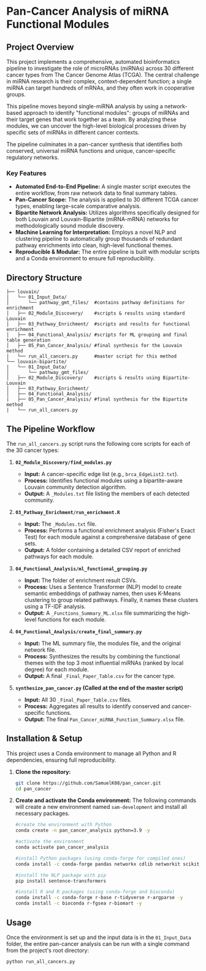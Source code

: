 # Pan-Cancer Analysis of miRNA Functional Modules

## Project Overview

This project implements a comprehensive, automated bioinformatics pipeline to investigate the role of microRNAs (miRNAs) across 30 different cancer types from The Cancer Genome Atlas (TCGA). The central challenge in miRNA research is their complex, context-dependent function; a single miRNA can target hundreds of mRNAs, and they often work in cooperative groups.

This pipeline moves beyond single-miRNA analysis by using a network-based approach to identify "functional modules": groups of miRNAs and their target genes that work together as a team. By analyzing these modules, we can uncover the high-level biological processes driven by specific sets of miRNAs in different cancer contexts.

The pipeline culminates in a pan-cancer synthesis that identifies both conserved, universal miRNA functions and unique, cancer-specific regulatory networks.

### Key Features

*   **Automated End-to-End Pipeline:** A single master script executes the entire workflow, from raw network data to final summary tables.
*   **Pan-Cancer Scope:** The analysis is applied to 30 different TCGA cancer types, enabling large-scale comparative analysis.
*   **Bipartite Network Analysis:** Utilizes algorithms specifically designed for both Louvain and Louvain-Bipartite (miRNA-mRNA) networks for methodologically sound module discovery.
*   **Machine Learning for Interpretation:** Employs a novel NLP and clustering pipeline to automatically group thousands of redundant pathway enrichments into clean, high-level functional themes.
*   **Reproducible & Modular:** The entire pipeline is built with modular scripts and a Conda environment to ensure full reproducibility.

## Directory Structure
```
├── louvain/
|   └── 01_Input_Data/
│       └── pathway_gmt_files/  #contains pathway definitions for enrichment 
│   ├── 02_Module_Discovery/    #scripts & results using standard Louvain
│   ├── 03_Pathway_Enrichment/  #scripts and results for functional enrichment
│   ├── 04_Functional_Analysis/ #scripts for ML grouping and final table generation
│   ├── 05_Pan_Cancer_Analysis/ #final synthesis for the Louvain method
│   └── run_all_cancers.py      #master script for this method
└── louvain-bipartite/
|   └── 01_Input_Data/
│       └── pathway_gmt_files/    
│   ├── 02_Module_Discovery/    #scripts & results using Bipartite-Louvain
│   ├── 03_Pathway_Enrichment/
│   ├── 04_Functional_Analysis/
|   ├── 05_Pan_Cancer_Analysis/ #final synthesis for the Bipartite method
|   └── run_all_cancers.py      
```

## The Pipeline Workflow

The `run_all_cancers.py` script runs the following core scripts for each of the 30 cancer types:

1.  **`02_Module_Discovery/find_modules.py`**
    *   **Input:** A cancer-specific edge list (e.g., `brca_EdgeList2.txt`).
    *   **Process:** Identifies functional modules using a bipartite-aware Louvain community detection algorithm.
    *   **Output:** A `_Modules.txt` file listing the members of each detected community.

2.  **`03_Pathway_Enrichment/run_enrichment.R`**
    *   **Input:** The `_Modules.txt` file.
    *   **Process:** Performs a functional enrichment analysis (Fisher's Exact Test) for each module against a comprehensive database of gene sets.
    *   **Output:** A folder containing a detailed CSV report of enriched pathways for each module.

3.  **`04_Functional_Analysis/ml_functional_grouping.py`**
    *   **Input:** The folder of enrichment result CSVs.
    *   **Process:** Uses a Sentence Transformer (NLP) model to create semantic embeddings of pathway names, then uses K-Means clustering to group related pathways. Finally, it names these clusters using a TF-IDF analysis.
    *   **Output:** A `_Functions_Summary_ML.xlsx` file summarizing the high-level functions for each module.

4.  **`04_Functional_Analysis/create_final_summary.py`**
    *   **Input:** The ML summary file, the modules file, and the original network file.
    *   **Process:** Synthesizes the results by combining the functional themes with the top 3 most influential miRNAs (ranked by local degree) for each module.
    *   **Output:** A final `_Final_Paper_Table.csv` for the cancer type.

5.  **`synthesize_pan_cancer.py` (Called at the end of the master script)**
    *   **Input:** All 30 `_Final_Paper_Table.csv` files.
    *   **Process:** Aggregates all results to identify conserved and cancer-specific functions.
    *   **Output:** The final `Pan_Cancer_miRNA_Function_Summary.xlsx` file.

## Installation & Setup

This project uses a Conda environment to manage all Python and R dependencies, ensuring full reproducibility.

1.  **Clone the repository:**
    ```bash
    git clone https://github.com/SamuelK08/pan_cancer.git
    cd pan_cancer
    ```

2.  **Create and activate the Conda environment:**
    The following commands will create a new environment named `sam-development` and install all necessary packages.

    ```bash
    #create the environment with Python
    conda create -n pan_cancer_analysis python=3.9 -y

    #activate the environment
    conda activate pan_cancer_analysis

    #install Python packages (using conda-forge for compiled ones)
    conda install -c conda-forge pandas networkx cdlib networkit scikit-learn openpyxl xlsxwriter -y

    #install the NLP package with pip
    pip install sentence-transformers

    #install R and R packages (using conda-forge and bioconda)
    conda install -c conda-forge r-base r-tidyverse r-argparse -y
    conda install -c bioconda r-fgsea r-biomart -y
    ```

## Usage

Once the environment is set up and the input data is in the `01_Input_Data` folder, the entire pan-cancer analysis can be run with a single command from the project's root directory:

```bash
python run_all_cancers.py
